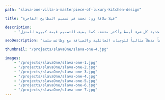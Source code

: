 ```yaml
---
path: "slava-one-villa-a-masterpiece-of-luxury-kitchen-design"

title: "فيلا سلافا ون: تحفة في تصميم المطابخ الفاخرة"

description:
    - "قمنا بتصميم مطبخ فاخر رائع لفيلا في سلافا ون. اختار فريقنا بعناية مواد عالية الجودة وأجهزة حديثة لإنشاء مساحة طهي مثالية. يتميز المطبخ بمساحة كبيرة للتحرك وتخزين كل شيء بأناقة. حرصنا على أن يكون جميلاً وسهل الاستخدام في نفس الوقت. سواء كان الأمر يتعلق بإعداد وجبات عائلية أو استضافة حفلات العشاء، يجعل هذا المطبخ الجديد كل شيء أبسط وأكثر متعة. كما يضيف التصميم قيمة كبيرة للمنزل."

seoDescription: "اكتشف تصميم المطبخ الفاخر في فيلا سلافا ون مع مواد متميزة وأجهزة حديثة وحلول تخزين ذكية. قم بتحويل مساحتك مع مصممينا الخبراء. أنشئ مطبخاً مذهلاً مثالياً للوجبات العائلية والضيافة مع وظائف سلسة."

thumbnail: "/projects/slavaOne/slava-one-4.jpg"

images:
    - "/projects/slavaOne/slava-one-1.jpg"
    - "/projects/slavaOne/slava-one-2.jpg"
    - "/projects/slavaOne/slava-one-3.jpg"
    - "/projects/slavaOne/slava-one-4.jpg"
    - "/projects/slavaOne/slava-one-5.jpg"
    - "/projects/slavaOne/slava-one-6.jpg"
    - "/projects/slavaOne/slava-one-7.jpg"
---
```

